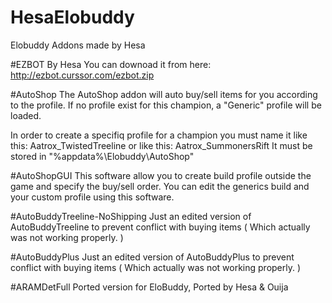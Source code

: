 # HesaElobuddy
Elobuddy Addons made by Hesa

#EZBOT By Hesa
You can downoad it from here: http://ezbot.curssor.com/ezbot.zip

#AutoShop
The AutoShop addon will auto buy/sell items for you according to the profile.
If no profile exist for this champion, a "Generic" profile will be loaded.

In order to create a specifiq profile for a champion you must name it like this:
Aatrox_TwistedTreeline
or like this: Aatrox_SummonersRift
It must be stored in "%appdata%\Elobuddy\AutoShop\"

#AutoShopGUI
This software allow you to create build profile outside the game and specify the buy/sell order.
You can edit the generics build and your custom profile using this software.

#AutoBuddyTreeline-NoShipping
Just an edited version of AutoBuddyTreeline to prevent conflict with buying items ( Which actually was not working properly. )

#AutoBuddyPlus
Just an edited version of AutoBuddyPlus to prevent conflict with buying items ( Which actually was not working properly. )

#ARAMDetFull
Ported version for EloBuddy, Ported by Hesa & Ouija
